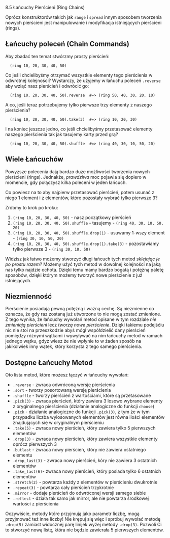 8.5 Łańcuchy Pierścieni (Ring Chains)

Oprócz konstruktorów takich jak `range` i `spread` innym sposobem 
tworzenia nowych pierścieni jest manipulowanie i modyfikacja istniejących 
pierścieni (rings).


## Łańcuchy poleceń (Chain Commands)

Aby zbadać ten temat stwórzmy prosty pierścień:

```
  (ring 10, 20, 30, 40, 50)
```

Co jeśli chcielibyśmy otrzymać wszystkie elementy tego pierścienia 
w odwrotnej kolejności? Wystarczy, że użyjemy w łańuchu poleceń 
`.reverse` aby wziąć nasz pierścień i odwrócić go:

```
  (ring 10, 20, 30, 40, 50).reverse  #=> (ring 50, 40, 30, 20, 10)
```

A co, jeśli teraz potrzebujemy tylko pierwsze trzy elementy 
z naszego pierścienia?

```
  (ring 10, 20, 30, 40, 50).take(3)  #=> (ring 10, 20, 30)
```

I na koniec jeszcze jedno, co jeśli chcielibyśmy przetasować 
elementy naszego pierścienia tak jak tasujemy karty przed grą?

```
  (ring 10, 20, 30, 40, 50).shuffle  #=> (ring 40, 30, 10, 50, 20)
```

## Wiele Łańcuchów

Powyższe polecenia dają bardzo duże możliwości tworzenia nowych pierścieni (rings). 
Jednakże, *prawdziwa* moc pojawia się dopiero w momencie, gdy połączysz kilka 
poleceni w jeden łańcuch.

Co powiesz na to aby najpierw przetasować pierścień, potem usunać z niego 
1 element i z elementów, które pozostały wybrać tylko pierwsze 3?

Zróbmy to krok po kroku:

1. `(ring 10, 20, 30, 40, 50)` - nasz początkowy pierścień
2. `(ring 10, 20, 30, 40, 50).shuffle` - tasujemy - `(ring 40, 30, 10, 50, 20)`
3. `(ring 10, 20, 30, 40, 50).shuffle.drop(1)` - usuwamy 1-wszy element - `(ring 30, 10, 50, 20)`
4. `(ring 10, 20, 30, 40, 50).shuffle.drop(1).take(3)` - pozostawiamy tylko pierwsze 3 - `(ring 30, 10, 50)`

Widzisz jak łatwo możemy stworzyć długi łańcuch tych metod  *sklejając 
je po prostu razem*? Możemy użyć tych metod w dowolnej kolejności 
na jaką nas tylko najdzie ochota. Dzięki temu mamy bardzo bogatą 
i potężną paletę sposobów, dzięki którym możemy tworzyć nowe pierścienie 
z już istniejących.

## Niezmienność

Pierścienie posiadają pewną potężną i ważną cechę. Są niezmienne co 
oznacza, że gdy raz zostaną już utworzone to nie mogą zostać zmienione. 
Z tego wynika, że łańcuchy wywołań metod opisane w tym rozdziale 
*nie zmieniają pierścieni* lecz *tworzą nowe pierścienie*. Dzięki takiemu 
podejśćiu nic nie stoi na przeszkodzie abyś mógł współdzielić dany 
pierścień pomiędzy różnymi wątkami i wywyływać na nim łańcuchy metod 
w ramach jednego wątku, gdyż wiesz że nie wpłynie to w żaden sposób 
na jakikolwiek inny wątek, który korzysta z tego samego pierścienia.

## Dostępne Łańcuchy Metod

Oto lista metod, które możesz łączyć w łańcuchy wywołań:

* `.reverse` - zwraca odwróconą wersję pierścienia
* `.sort`    - tworzy posortowaną wersję pierścienia
* `.shuffle` - tworzy pierścień z wartościami, które są przetasowane
* `.pick(3)` - zwraca pierścień, który zawiera 3 losowo wybrane elementy z oryginalnego pierścienia (działanie analogiczne do funkcji `choose`)
* `.pick`    - działanie analogiczne do funkcji `.pick(3)`, z tym że w tym przypadku liczba wylosowanych elementów jest równa ilości elementów znajdujących się w oryginalnym pierścieniu  
* `.take(5)` - zwraca nowy pierścień, który zawiera tylko 5 pierwszych elementów
* `.drop(3)` - zwraca nowy pierścień, który zawiera wszystkie elementy oprócz pierwszych 3 
* `.butlast` - zwraca nowy pierścień, który nie zawiera ostatniego elementu 
* `.drop_last(3)` - zwraca nowy pierścień, kóry nie zawiera 3 ostatnich elementów
* `.take_last(6)`- zwraca nowy pierścień, który posiada tylko 6 ostatnich elementów
* `.stretch(2)` - powtarza każdy z elementów w pierścieniu dwukrotnie
* `.repeat(3)` - powtarza cały pierścień trzykrotnie
* `.mirror` - dodaje pierścień do odwróconej wersji samego siebie
* `.reflect` - działa tak samo jak mirror, ale nie powtarza środkowej wartości z pierścienia

Oczywiście, metody które przyjmują jako parametr liczbę, mogą przyjmować 
też inne liczby! Nie krępuj się więc i spróbuj wywołać metodę `.drop(5)` 
zamiast widocznej parę linijek wyżej metody `.drop(3)`. Pozwoli Ci to stworzyć 
nową listę, która nie będzie zawierała 5 pierwszych elementów.
